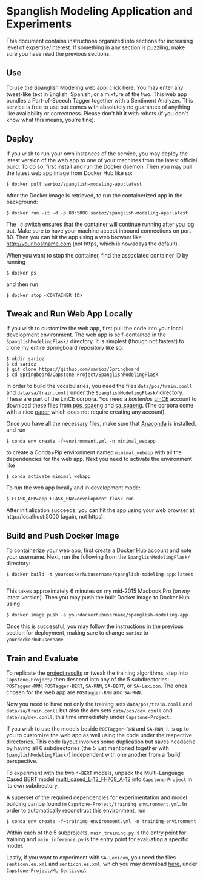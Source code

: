 # Spanglish Modeling Application and Experiments

This document contains instructions organized into sections for increasing level of expertise/interest.
If something in any section is puzzling, make sure you have read the previous sections.

## Use

To use the Spanglish Modeling web app, click [here](http://ec2-18-217-148-222.us-east-2.compute.amazonaws.com/).
You may enter any tweet-like text in English, Spanish, or a mixture of the two.
This web app bundles a Part-of-Speech Tagger together with a Sentiment Analyzer.
This service is free to use but comes with absolutely no guarantee of anything like availability or correctness.
Please don't hit it with robots (if you don't know what this means, you're fine).

## Deploy

If you wish to run your own instances of the service,
you may deploy the latest version of the web app to one of your machines from the latest official build.
To do so, first install and run the [Docker daemon](https://docs.docker.com/get-docker/).
Then you may pull the latest web app image from Docker Hub like so:

```$ docker pull sarioz/spanglish-modeling-app:latest```

After the Docker image is retrieved, to run the containerized app in the background:

```$ docker run -it -d -p 80:5000 sarioz/spanglish-modeling-app:latest```

The ```-d``` switch ensures that the container will continue running after you log out.
Make sure to have your machine accept inbound connections on port 80.
Then you can hit the app using a web browser like http://your.hostname.com (not https, which is nowadays the default).

When you want to stop the container, find the associated container ID
by running

```$ docker ps```

and then run

```$ docker stop <CONTAINER ID>```


## Tweak and Run Web App Locally

If you wish to customize the web app, first pull the code into your local development environment.
The web app is self-contained in the ```SpanglishModelingFlask/``` directory.
It is simplest (though not fastest) to clone my entire Springboard repository like so:

```
$ mkdir sarioz
$ cd sarioz
$ git clone https://github.com/sarioz/Springboard
$ cd Springboard/Capstone-Project/SpanglishModelingFlask
```

In order to build the vocabularies, you need the files ```data/pos/train.conll``` and ```data/sa/train.conll```
under the ```SpanglishModelingFlask/``` directory.
These are part of the LinCE corpora.
You need a *kostenlos* [LinCE](https://ritual.uh.edu/lince/) account to download these
files from [pos_spaeng](https://ritual.uh.edu/lince/benchmark/pos_spaeng.zip) and
[sa_spaeng](https://ritual.uh.edu/lince/benchmark/sa_spaeng.zip).
(The corpora come with a nice [paper](https://arxiv.org/abs/2005.04322) which does not require creating any account).

Once you have all the necessary files,
make sure that [Anaconda](https://www.anaconda.com/)
is installed, and run

```$ conda env create -f=environment.yml -n minimal_webapp```

to create a Conda+Pip environment named ```minimal_webapp``` with all the dependencies for the web app.
Next you need to activate the environment like

```$ conda activate minimal_webapp```

To run the web app locally and in development mode:

```$ FLASK_APP=app FLASK_ENV=development flask run```
 
After initialization succeeds, you can hit the app using your web browser at http://localhost:5000 (again, not https).

## Build and Push Docker Image

To containerize your web app,
first create a [Docker Hub](https://hub.docker.com/) account and note your username.
Next, run the following from the ```SpanglishModelingFlask/``` directory:

```$ docker build -t yourdockerhubusername/spanglish-modeling-app:latest .```

This takes approximately 6 minutes on my mid-2015 Macbook Pro (on *my* latest version).
Then you may push the built Docker image to Docker Hub using

```$ docker image push -a yourdockerhubusername/spanglish-modeling-app```

Once this is successful, you may follow the instructions in the previous section for deployment,
making sure to change `sarioz` to `yourdockerhubusername`.

## Train and Evaluate

To replicate the
[project results](https://docs.google.com/spreadsheets/d/1PwbSxT5r1alqZVMPIM7L0D00pduHuVTRr8YP8eLYMAs/edit?usp=sharing)
or tweak the training algorithms, step into
```Capstone-Project/``` then descend into any of the 5 subdirectories:
```POSTagger-RNN```, ```POSTagger-BERT```, ```SA-RNN```, ```SA-BERT```, or ```SA-Lexicon```.
The ones chosen for the web app are ```POSTagger-RNN``` and ```SA-RNN```.

Now you need to have not only the training sets
 ```data/pos/train.conll``` and ```data/sa/train.conll```
but also the dev sets
 ```data/pos/dev.conll``` and ```data/sa/dev.conll```, this time immediately under ```Capstone-Project```.

If you wish to use the models beside ```POSTagger-RNN``` and ```SA-RNN```,
it is up to you to customize the web app as well using the code under the respective directories.
This code layout involves some duplication but saves headache by having all 6 subdirectories (the 5 just mentioned
together with ```SpanglishModelingFlask/```) independent with one another from a 'build' perspective.

To experiment with the two ```*-BERT``` models, unpack the Multi-Language Cased BERT model 
[multi_cased_L-12_H-768_A-12](https://tfhub.dev/google/bert_uncased_L-12_H-768_A-12/1)
into ```Capstone-Project``` in its own subdirectory.

A superset of the required dependencies for experimentation and model building can be found in 
```Capstone-Project/training_environment.yml```.
In order to automatically reconstruct this environment, run

```$ conda env create -f=training_environment.yml -n training-environment```

Within each of the 5 subprojects, ```main_training.py``` is the entry point for training and
```main_inference.py``` is the entry point for evaluating a specific model.

Lastly, if you want to experiment with ```SA-Lexicon```,
you need the files ```senticon.en.xml``` and ```senticon.es.xml```,
which you may download [here](http://www.lsi.us.es/~fermin/ML-SentiCon.zip),
under ```Capstone-Project/ML-Senticon/```.